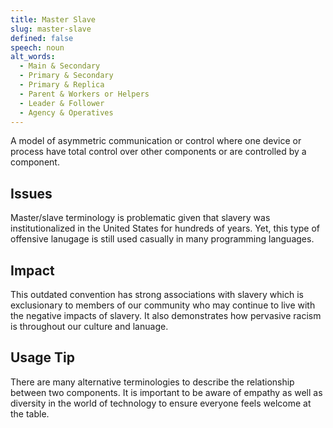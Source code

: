 ```yaml
---
title: Master Slave
slug: master-slave
defined: false
speech: noun
alt_words:
  - Main & Secondary
  - Primary & Secondary
  - Primary & Replica
  - Parent & Workers or Helpers
  - Leader & Follower
  - Agency & Operatives
---
```


A model of asymmetric communication or control where one device or process have total control over other components or are controlled by a component.

## Issues

Master/slave terminology is problematic given that slavery was institutionalized in the United States for hundreds of years. Yet, this type of offensive lanugage is still used casually in many programming languages.

## Impact

This outdated convention has strong associations with slavery which is exclusionary to members of our community who may continue to live with the negative impacts of slavery. It also demonstrates how pervasive racism is throughout our culture and lanuage.

## Usage Tip

There are many alternative terminologies to describe the relationship between two components. It is important to be aware of empathy as well as diversity in the world of technology to ensure everyone feels welcome at the table.
